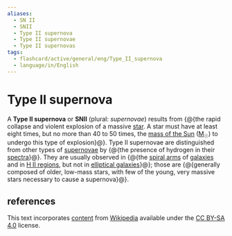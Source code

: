 ```yaml
---
aliases:
  - SN II
  - SNII
  - Type II supernova
  - Type II supernovae
  - Type II supernovas
tags:
  - flashcard/active/general/eng/Type_II_supernova
  - language/in/English
---
```


# Type II supernova

A __Type II supernova__ or __SNII__ (plural: _supernovae_) results from {@{the rapid collapse and violent explosion of a massive [star](star.md). A star must have at least eight times, but no more than 40 to 50 times, the [mass of the Sun](solar%20mass.md) ([M<sub>☉</sub>](solar%20mass.md)) to undergo this type of explosion}@}. Type II supernovae are distinguished from other types of [supernovae](supernova.md) by {@{the presence of hydrogen in their [spectra](spectrum.md)}@}. They are usually observed in {@{the [spiral arms](spiral%20arm.md) of [galaxies](galaxy.md) and in [H II regions](H%20II%20region.md), but not in [elliptical galaxies](elliptical%20galaxy.md)}@}; those are {@{generally composed of older, low-mass stars, with few of the young, very massive stars necessary to cause a supernova}@}. <!--SR:!2025-11-20,287,250!2026-05-15,476,310!2026-10-18,573,290!2025-10-29,302,290-->

## references

This text incorporates [content](https://en.wikipedia.org/wiki/Type_II_supernova) from [Wikipedia](Wikipedia.md) available under the [CC BY-SA 4.0](https://creativecommons.org/licenses/by-sa/4.0/) license.
